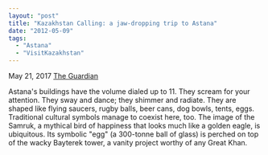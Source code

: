```yaml
---
layout: "post"
title: "Kazakhstan Calling: a jaw-dropping trip to Astana"
date: "2012-05-09"
tags: 
  - "Astana"
  - "VisitKazakhstan"
---
```


May 21, 2017
[The Guardian ](https://www.theguardian.com/travel/2017/may/21/kazakhstan-astana-expo-2017-holiday-art-architecture?CMP=twt_a-travel_b-gdntravel)

Astana's buildings have the volume dialed up to 11. They scream for your attention. They sway and dance; they shimmer and radiate. They are shaped like flying saucers, rugby balls, beer cans, dog bowls, tents, eggs. Traditional cultural symbols manage to coexist here, too. The image of the Samruk, a mythical bird of happiness that looks much like a golden eagle, is ubiquitous. Its symbolic "egg" (a 300-tonne ball of glass) is perched on top of the wacky Bayterek tower, a vanity project worthy of any Great Khan.
